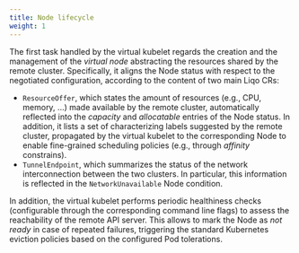 ```yaml
---
title: Node lifecycle
weight: 1
---
```



The first task handled by the virtual kubelet regards the creation and the management of the *virtual node* abstracting the resources shared by the remote cluster.
Specifically, it aligns the Node status with respect to the negotiated configuration, according to the content of two main Liqo CRs:

* `ResourceOffer`, which states the amount of resources (e.g., CPU, memory, ...) made available by the remote cluster, automatically reflected into the *capacity* and *allocatable* entries of the Node status. In addition, it lists a set of characterizing labels suggested by the remote cluster, propagated by the virtual kubelet to the corresponding Node to enable fine-grained scheduling policies (e.g., through *affinity* constrains).
* `TunnelEndpoint`, which summarizes the status of the network interconnection between the two clusters. In particular, this information is reflected in the `NetworkUnavailable` Node condition.

In addition, the virtual kubelet performs periodic healthiness checks (configurable through the corresponding command line flags) to assess the reachability of the remote API server.
This allows to mark the Node as *not ready* in case of repeated failures, triggering the standard Kubernetes eviction policies based on the configured Pod tolerations.
